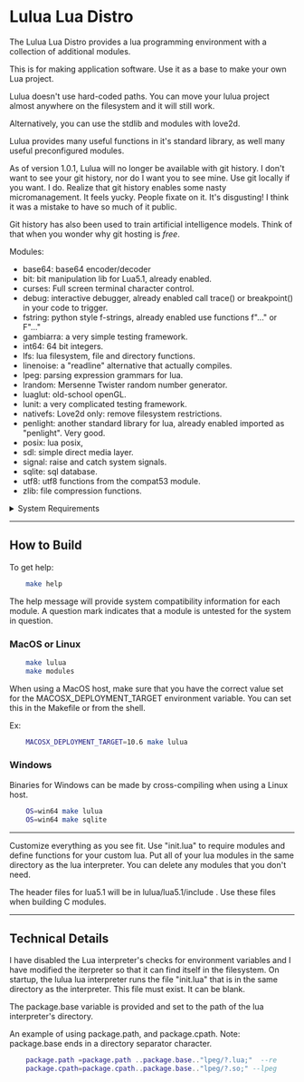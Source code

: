 # Lulua Lua Distro

  The Lulua Lua Distro provides a lua programming
  environment with a collection of additional modules.

This is for making application software. Use it as a base to
make your own Lua project.

Lulua doesn't use hard-coded paths. You can move your lulua
project almost anywhere on the filesystem and it will still work.

Alternatively, you can use the stdlib and modules with love2d.

Lulua provides many useful functions in it's standard
library, as well many useful preconfigured modules.

As of version 1.0.1, Lulua will no longer be available with git
history. I don't want to see your git history, nor do I want you
to see mine. Use git locally if you want. I do. Realize that
git history enables some nasty micromanagement. It feels yucky.
People fixate on it. It's disgusting! I think it was a mistake
to have so much of it public.

Git history has also been used to train artificial intelligence
models. Think of that when you wonder why git hosting is *free*.

Modules:

- base64:    base64 encoder/decoder
- bit:       bit manipulation lib for Lua5.1, already enabled.
- curses:    Full screen terminal character control.
- debug:     interactive debugger, already enabled call trace() or
             breakpoint() in your code to trigger.
- fstring:   python style f-strings, already enabled use functions
             f"..." or F"..."
- gambiarra: a very simple testing framework.
- int64:     64 bit integers.
- lfs:       lua filesystem, file and directory functions.
- linenoise: a "readline" alternative that actually compiles.
- lpeg:      parsing expression grammars for lua.
- lrandom:   Mersenne Twister random number generator.
- luaglut:   old-school openGL.
- lunit:     a very complicated testing framework.
- nativefs:  Love2d only: remove filesystem restrictions.
- penlight:  another standard library for lua, already enabled
             imported as "penlight". Very good.
- posix:     lua posix, 
- sdl:       simple direct media layer.
- signal:    raise and catch system signals.
- sqlite:    sql database.
- utf8:      utf8 functions from the compat53 module.
- zlib:      file compression functions.

<details>
<summary>System Requirements</summary>

"?" indicates untested on the system in question.
Also, if it is macos, it means I don't care.

-  base64    : linux,macos?
-  bit       : all
-  curses    : linux,macos?
-  debugger  : all
-  fstring   : all
-  gambiarra : all
-  int64     : linux
-  lfs       : linux,macos?
-  linenoise : linux,macos?
-  lpeg      : linux,macos?
-  lrandom   : linux
-  luaglut   : linux,macos?
-  lunit     : all
-  nativefs  : love2d
-  penlight  : all
-  posix     : linux,macos?
-  sdl       : linux
-  signal    : linux,macos?
-  sqlite    : linux,macos,windows
-  utf8      : linux,macos?
-  zlib      : linux,macos?

</details>

---

## How to Build

To get help:

```bash
	make help
```

The help message will provide system compatibility information
for each module. A question mark indicates that a module is
untested for the system in question.


### MacOS or Linux

```bash
	make lulua
	make modules
```

When using a MacOS host, make sure that you have the correct
value set for the MACOSX_DEPLOYMENT_TARGET environment variable.
You can set this in the Makefile or from the shell.

Ex:

```bash
	MACOSX_DEPLOYMENT_TARGET=10.6 make lulua
```

### Windows

Binaries for Windows can be made by cross-compiling when using a
Linux host.

```bash
	OS=win64 make lulua
	OS=win64 make sqlite
```

---

Customize everything as you see fit. Use "init.lua" to
require modules and define functions for your custom lua. Put
all of your lua modules in the same directory as the lua
interpreter. You can delete any modules that you don't need.

The header files for lua5.1 will be in lulua/lua5.1/include .
Use these files when building C modules.

---

## Technical Details

I have disabled the Lua interpreter's checks for environment
variables and I have modified the iterpreter so that it can find
itself in the filesystem. On startup, the lulua lua interpreter
runs the file "init.lua" that is in the same directory as the
interpreter. This file must exist. It can be blank.

The package.base variable is provided and set to the path of the
lua interpreter's directory.

An example of using package.path, and package.cpath.
Note: package.base ends in a directory separator character.

```lua
	package.path =package.path ..package.base.."lpeg/?.lua;"  --re
	package.cpath=package.cpath..package.base.."lpeg/?.so;" --lpeg
```

